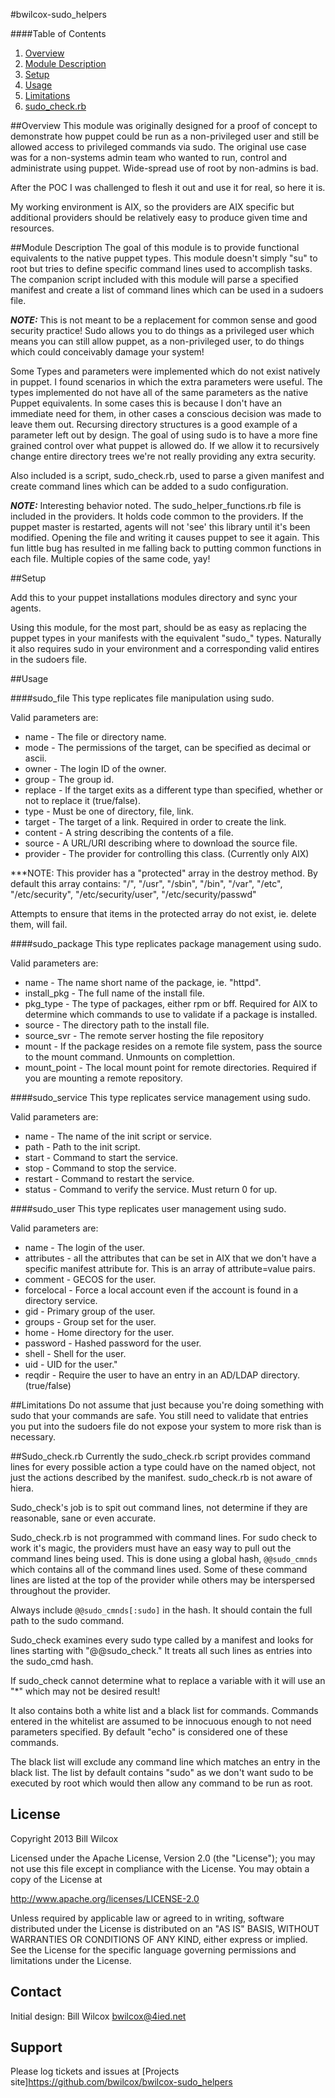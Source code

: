 #bwilcox-sudo_helpers

####Table of Contents
1. [Overview](#overview)
2. [Module Description](#module-description)
3. [Setup](#setup)
4. [Usage](#usage)
5. [Limitations](#limitations)
6. [sudo_check.rb](#sudo_check)

##Overview<a id="overview"></a>
This module was originally designed for a proof of concept to 
demonstrate how puppet could be run as a non-privileged user and 
still be allowed access to privileged commands via sudo.  The original use 
case was for a non-systems admin team who wanted to run, control and administrate
using puppet.  Wide-spread use of root by non-admins is bad.

After the POC I was challenged to flesh it out and use it for real, so here it is.

My working environment is AIX, so the providers are AIX specific but additional
providers should be relatively easy to produce given time and resources.

##Module Description<a id="module-description"></a>
The goal of this module is to provide functional equivalents to the native
puppet types. This module doesn't simply "su" to root but tries to define 
specific command lines used to accomplish tasks.  The companion script included
with this module will parse a specified manifest and create a list of 
command lines which can be used in a sudoers file.

***NOTE:***  This is not meant to be a replacement for common sense and good 
security practice!  Sudo allows you to do things as a privileged user which
means you can still allow puppet, as a non-privileged user, to do things 
which could conceivably damage your system!

Some Types and parameters were implemented which do not
exist natively in puppet.  I found scenarios in which the extra parameters
were useful.  The types implemented do not have all of the
same parameters as the native Puppet equivalents.  In some cases 
this is because I don't have an immediate need for them, in other cases
a conscious decision was made to leave them out.  Recursing directory structures
is a good example of a parameter left out by design.  The goal of using sudo
is to have a more fine grained control over what puppet is allowed do.  If we allow
it to recursively change entire directory trees we're not really providing
any extra security.

Also included is a script, sudo_check.rb,  used to parse a given manifest and
create command lines which can be added to a sudo configuration.

***NOTE:*** Interesting behavior noted.  The sudo_helper_functions.rb file is 
included in the providers.  It holds code common to the providers.  If the puppet
master is restarted, agents will not 'see' this library until it's been modified. 
Opening the file and writing it causes puppet to see it again.  This fun little 
bug has resulted in me falling back to putting common functions in each file. 
Multiple copies of the same code, yay!

##Setup<a id="setup"></a>

Add this to your puppet installations modules directory and sync your agents.

Using this module, for the most part, should be as easy as replacing the puppet
types in your manifests with the equivalent "sudo_" types.  Naturally it also
requires sudo in your environment and a corresponding valid entires in the sudoers
file.

##Usage<a id="useage"></a>

####sudo_file
This type replicates file manipulation using sudo.

Valid parameters are:

* name - The file or directory name.
* mode - The permissions of the target, can be specified as decimal or ascii.
* owner - The login ID of the owner.
* group - The group id.
* replace - If the target exits as a different type than specified, whether or not to replace it (true/false).
* type - Must be one of directory, file, link.
* target - The target of a link. Required in order to create the link.
* content - A string describing the contents of a file.
* source - A URL/URI describing where to download the source file.
* provider - The provider for controlling this class. (Currently only AIX)

***NOTE:  This provider has a "protected" array in the destroy method.  By
default this array contains:  "/", "/usr", "/sbin", "/bin", "/var", "/etc", "/etc/security", "/etc/security/user", "/etc/security/passwd"

Attempts to ensure that items in the protected array do not exist, ie. delete them, 
will fail.

####sudo_package
This type replicates package management using sudo.

Valid parameters are:

* name - The name short name of the package, ie. "httpd".
* install_pkg - The full name of the install file.
* pkg_type - The type of packages, either rpm or bff. Required for AIX to determine which commands to use to validate if a package is installed.
* source - The directory path to the install file.
* source_svr - The remote server hosting the file repository
* mount - If the package resides on a remote file system, pass the source to the mount command.  Unmounts on complettion.
* mount_point - The local mount point for remote directories. Required if you are mounting a remote repository.

####sudo_service
This type replicates service management using sudo.

Valid parameters are:

* name - The name of the init script or service.
* path - Path to the init script.
* start - Command to start the service.
* stop - Command to stop the service.
* restart - Command to restart the service.
* status - Command to verify the service. Must return 0 for up.

####sudo_user
This type replicates user management using sudo.

Valid parameters are:

* name - The login of the user.
* attributes - all the attributes that can be set in AIX that we don't have a specific manifest attribute for. This is an array of attribute=value pairs.
* comment - GECOS for the user.
* forcelocal - Force a local account even if the account is found in a directory service.
* gid - Primary group of the user.
* groups - Group set for the user.
* home - Home directory for the user.
* password - Hashed password for the user.
* shell - Shell for the user.
* uid - UID for the user."
* reqdir - Require the user to have an entry in an AD/LDAP directory. (true/false)

##Limitations<a id="limitations"></a>
Do not assume that just because you're doing something with sudo that your
commands are safe.  You still need to validate that entries you put into the
sudoers file do not expose your system to more risk than is necessary.

##Sudo_check.rb<a id="sudo_check"></a>
Currently the sudo_check.rb script provides command lines for 
every possible action a type could have on the named object, not just the 
actions described by the manifest.  sudo_check.rb is not aware of hiera.

Sudo_check's job is to spit out command lines, not determine if they are
reasonable, sane or even accurate.

Sudo_check.rb is not programmed with command lines.  For sudo check
to work it's magic, the providers must have an easy way to pull out
the command lines being used.  This is done using a global hash, 
```@@sudo_cmnds``` which contains all of the command lines
used.  Some of these command lines are listed at the top of the provider while 
others may be interspersed throughout the provider.

Always include ```@@sudo_cmnds[:sudo]``` in the hash.  It should contain
the full path to the sudo command.

Sudo_check examines every sudo type called by a manifest and looks for 
lines starting with "@@sudo_check." It treats all such lines as entries 
into the sudo_cmd hash.

If sudo_check cannot determine what to replace a variable with it will use
an "*" which may not be desired result!

It also contains both a white list and a black list for commands.  Commands entered
in the whitelist are assumed to be innocuous enough to not need parameters specified.
By default "echo" is considered one of these commands.

The black list will exclude any command line which matches an entry in the black
list.  The list by default contains "sudo" as we don't want sudo to be executed 
by root which would then allow any command to be run as root.

License
-------
Copyright 2013 Bill Wilcox

Licensed under the Apache License, Version 2.0 (the "License");
you may not use this file except in compliance with the License.
You may obtain a copy of the License at

  http://www.apache.org/licenses/LICENSE-2.0

Unless required by applicable law or agreed to in writing, software
distributed under the License is distributed on an "AS IS" BASIS,
WITHOUT WARRANTIES OR CONDITIONS OF ANY KIND, either express or implied.
See the License for the specific language governing permissions and
limitations under the License.

Contact
-------

Initial design:  Bill Wilcox  bwilcox@4ied.net

Support
-------

Please log tickets and issues at [Projects site]https://github.com/bwilcox/bwilcox-sudo_helpers
